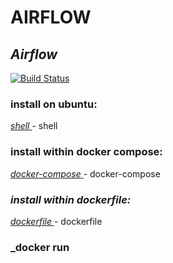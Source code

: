# AIRFLOW
## _Airflow_

[![Build Status](https://travis-ci.org/joemccann/dillinger.svg?branch=master)](https://nodesource.com/products/nsolid)

### install on ubuntu:
[ _shell_ ](https://github.com/mindsetcloud/infra-data-engineer/blob/main/docker/airflow/install.sh) - shell

### install within docker compose:
[ _docker-compose_ ](https://github.com/mindsetcloud/infra-data-engineer/blob/main/docker/airflow/airflow.yml) - docker-compose

### _install within dockerfile:_
[ _dockerfile_ ](https://github.com/mindsetcloud/infra-data-engineer/blob/main/docker/airflow/Dockerfile) - dockerfile

### _docker run


